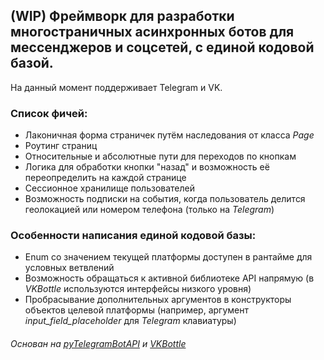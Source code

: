 ## (WIP) Фреймворк для разработки многостраничных асинхронных ботов для мессенджеров и соцсетей, с единой кодовой базой.
На данный момент поддерживает Telegram и VK.

### Список фичей:
- Лаконичная форма страничек путём наследования от класса _Page_
- Роутинг страниц
- Относительные и абсолютные пути для переходов по кнопкам
- Логика для обработки кнопки "назад" и возможность её переопределить на каждой странице
- Сессионное хранилище пользователей
- Возможность подписки на события, когда пользователь делится геолокацией или номером телефона (только на _Telegram_)

### Особенности написания единой кодовой базы:
- Enum со значением текущей платформы доступен в рантайме для условных ветвлений
- Возможность обращаться к активной библиотеке API напрямую (в _VKBottle_ используются интерфейсы низкого уровня)
- Пробрасывание дополнительных аргументов в конструкторы объектов целевой платформы (например, аргумент _input_field_placeholder_ для _Telegram_ клавиатуры)

###### Основан на [pyTelegramBotAPI](https://github.com/eternnoir/pyTelegramBotAPI) и [VKBottle](https://github.com/vkbottle/vkbottle)